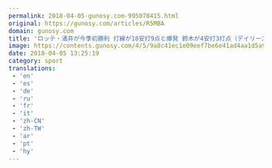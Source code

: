 ```yaml
---
permalink: 2018-04-05-gunosy.com-995078415.html
original: https://gunosy.com/articles/R5MBA
domain: gunosy.com
title: 'ロッテ・涌井が今季初勝利 打線が18安打9点と爆発 鈴木が4安打3打点（デイリースポーツ） - グノシー'
image: https://contents.gunosy.com/4/5/9a8c41ec1e09eef7be6e41ad4aa1d5a9_content.jpg
date: 2018-04-05 13:25:19
category: sport
translations: 
 - 'en'
 - 'es'
 - 'de'
 - 'ru'
 - 'fr'
 - 'it'
 - 'zh-CN'
 - 'zh-TW'
 - 'ar'
 - 'pt'
 - 'hy'
---
```



